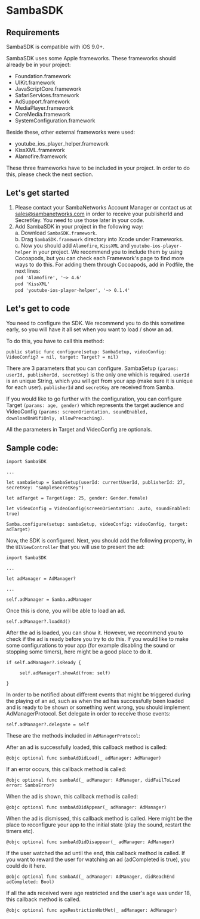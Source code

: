 # SambaSDK

## Requirements
SambaSDK is compatible with iOS 9.0+.



SambaSDK uses some Apple frameworks. These frameworks should already be in your project:

* Foundation.framework
* UIKit.framework
* JavaScriptCore.framework
* SafariServices.framework
* AdSupport.framework
* MediaPlayer.framework
* CoreMedia.framework
* SystemConfiguration.framework

Beside these, other external frameworks were used:

* youtube_ios_player_helper.framework
* KissXML.framework
* Alamofire.framework

These three frameworks have to be included in your project. In order to do this, please check the next section.

## Let's get started 


1. Please contact your SambaNetworks Account Manager or contact us at sales@sambanetworks.com in order to receive your publisherId and SecretKey. You need to use those later in your code.
2. Add SambaSDK in your project in the following way:  
    a.  Download ```SambaSDK.framework```.  
    b.  Drag ```SambaSDK.framework``` directory into Xcode under Frameworks.  
    c.  Now you should add ```Alamofire```, ```KissXML``` and ```youtube-ios-player-helper``` in your project. We recommend           you to include them by using Cocoapods, but you can check each Framework's page to find more ways to do this. For             adding them through Cocoapods, add in Podfile, the next lines:  
                 ```pod 'Alamofire', '~> 4.6'``` <br/>
                 ```pod 'KissXML'``` <br />
                 ```pod 'youtube-ios-player-helper', '~> 0.1.4'``` <br />


## Let's get to code


You need to configure the SDK. We recommend you to do this sometime early, so you will have it all set when you want to load / show an ad. 

To do this, you have to call this method:

```
public static func configure(setup: SambaSetup, videoConfig: VideoConfig? = nil, target: Target? = nil)
```

There are 3 parameters that you can configure. SambaSetup ```(params: userId, publisherId, secretKey)``` is the only one which is required. ```userId``` is an unique String, which you will get from your app (make sure it is unique for each user). ```publisherId``` and ```secretKey``` are received from Samba.

If you would like to go further with the configuration, you can configure Target ```(params: age, gender)``` which represents the target audience and VideoConfig ```(params: screenOrientation, soundEnabled, downloadOnWifiOnly, allowPrecaching)```.

All the parameters in Target and VideoConfig are optionals. 



## Sample code:

```
import SambaSDK

...

let sambaSetup = SambaSetup(userId: currentUserId, publisherId: 27, secretKey: "sampleSecretKey")

let adTarget = Target(age: 25, gender: Gender.female)

let videoConfig = VideoConfig(screenOrientation: .auto, soundEnabled: true)

Samba.configure(setup: sambaSetup, videoConfig: videoConfig, target: adTarget)
```


Now, the SDK is configured. Next, you should add the following property, in the ```UIViewController``` that you will use to present the ad:

```
import SambaSDK 

...

let adManager = AdManager?

...

self.adManager = Samba.adManager
```

Once this is done, you will be able to load an ad.

```
self.adManager?.loadAd()
```

After the ad is loaded, you can show it. However, we recommend you to check if the ad is ready before you try to do this. If you would like to make some configurations to your app (for example disabling the sound or stopping some timers), here might be a good place to do it.

```
if self.adManager?.isReady {

     self.adManager?.showAd(from: self)

}
```


In order to be notified about different events that might be triggered during the playing of an ad, such as when the ad has successfully been loaded and is ready to be shown or something went wrong, you should implement AdManagerProtocol.
Set delegate in order to receive those events:

```
self.adManager?.delegate = self
```

These are the methods included in ```AdManagerProtocol```:



After an ad is successfully loaded, this callback method is called:

```
@objc optional func sambaAdDidLoad(_ adManager: AdManager)
```


If an error occurs, this callback method is called:

```
@objc optional func sambaAd(_ adManager: AdManager, didFailToLoad error: SambaError)
```


When the ad is shown, this callback method is called:

```
@objc optional func sambaAdDidAppear(_ adManager: AdManager)
```


When the ad is dismissed, this callback method is called. Here might be the place to reconfigure your app to the initial state (play the sound, restart the timers etc). 

```
@objc optional func sambaAdDidDisappear(_ adManager: AdManager)
```


If the user watched the ad until the end, this callback method is called. If you want to reward the user for watching an ad (adCompleted is true), you could do it here.

```
@objc optional func sambaAd(_ adManager: AdManager, didReachEnd adCompleted: Bool)
```

If all the ads received were age restricted and the user's age was under 18, this callback method is called. 

```
@objc optional func ageRestrictionNotMet(_ adManager: AdManager)
```
